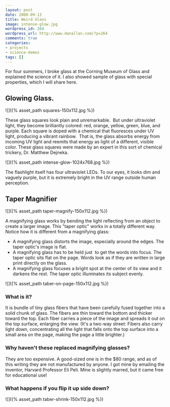 ```yaml
---
layout: post
date: 2008-09-13
title: Weird Glass
image: intense-glow.jpg
wordpress_id: 264
wordpress_url: http://www.danallan.com/?p=264
comments: true
categories:
- projects
- science-demos
tags: []
---
```

For four summers, I broke glass at the Corning Museum of Glass and explained the science of it. I also showed sample of glass with special properties, which I will share here.

## Glowing Glass.

![]({% asset_path squares-150x112.jpg %})

These glass squares look plain and unremarkable.  But under ultraviolet light, they become brilliantly colored: red, orange, yellow, green, blue, and purple. Each square is doped with a chemical that fluoresces under UV light, producing a vibrant rainbow.  That is, the glass absorbs energy from incoming UV light and reemits that energy as light of a different, visible color. These glass squares were made by an expert in this sort of chemical trickery, Dr. Matthew Dejneka.

![]({% asset_path intense-glow-1024x768.jpg %})

The flashlight itself has four ultraviolet LEDs. To our eyes, it looks dim and vaguely purple, but it is extremely bright in the UV range outside human perception.

## Taper Magnifier

![]({% asset_path taper-magnify-150x112.jpg %})

A magnifying glass works by bending the light reflecting from an object to create a larger image. This "taper optic" works in a totally different way. Notice how it is different from a magnifying glass:

* A magnifying glass distorts the image, especially around the edges. The taper optic's image is flat.
* A magnifying glass has to be held just  to get the words into focus. The taper optic sits flat on the page. Words look as if they are written in large print directly on the glass.
* A magnifying glass focuses a bright spot at the center of its view and it darkens the rest. The taper optic illuminates its subject evenly.

![]({% asset_path taber-on-page-150x112.jpg %})

### What is it?

It is bundle of tiny glass fibers that have been carefully fused together into a solid chunk of glass. The fibers are thin toward the bottom and thicker toward the top. Each fiber carries a piece of the image and spreads it out on the top surface, enlarging the view. (It's a two-way street: Fibers also carry light _down_, concentrating all the light that falls onto the top surface into a small area on the page, making the page a little brighter.)

### Why haven't these replaced magnifying glasses?

They are too expensive. A good-sized one is in the $80 range, and as of this writing they are not manufactured by anyone. I got mine by emailing the inventor, Harvard Professor Eli Peli. Mine is slightly marred, but it came free for educational use!

### What happens if you flip it up side down?

![]({% asset_path taber-shrink-150x112.jpg %})

